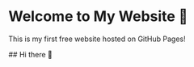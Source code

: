 <!DOCTYPE html>
<html lang="en">
<head>
  <meta charset="UTF-8">
  <meta name="viewport" content="width=device-width, initial-scale=1.0">
  <title>My First Website</title>
</head>
<body>
  <h1>Welcome to My Website 🎉</h1>
  <p>This is my first free website hosted on GitHub Pages!</p>
</body>
</html>## Hi there 👋

<!--
**charu510-mathi/Charu510-mathi** is a ✨ _special_ ✨ repository because its `README.md` (this file) appears on your GitHub profile.

Here are some ideas to get you started:

- 🔭 I’m currently working on ...
- 🌱 I’m currently learning ...
- 👯 I’m looking to# 🌸 தமிழ் தேநீர் நிலையம்  
இது ஒரு உள்ளூர் கடையை (Local Shop) ஊக்குவிக்கும் தமிழ் இணையதளம்.  
இங்கு நீங்கள் எங்கள் தயாரிப்புகள், விலை, சலுகைகள் மற்றும் தொடர்பு விவரங்களை காணலாம்.  

## ✨ Features  
- 🫖 புதிய தேநீர் வகைகள்  
- 🍪 சுவையான சிற்றுண்டிகள்  
- 📍 உள்ளூர் மக்களுக்கு சிறப்பு சலுகைகள்  

## 💻 How to View  
இந்த இணையதளத்தை பார்க்க: [GitHub Pages Link] collaborate on ...
- 🤔 I’m looking for help with ...
- 💬 Ask me about ...
- 📫 How to reach me: ...
- 😄 Pronouns: ...
- ⚡ Fun fact: ...
-->
